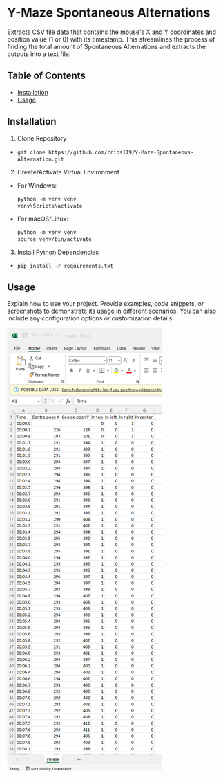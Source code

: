 # Y-Maze Spontaneous Alternations

Extracts CSV file data that contains the mouse's X and Y coordinates and position value (1 or 0) with its timestamp. This streamlines the process of finding the total amount of Spontaneous Alternations and extracts the outputs into a text file.

## Table of Contents

- [Installation](#installation)
- [Usage](#usage)

## Installation

1. Clone Repository
- ```
  git clone https://github.com/rrios119/Y-Maze-Spontaneous-Alternation.git
  ```

2. Create/Activate Virtual Environment
- For Windows:
  ```
  python -m venv venv
  venv\Scripts\activate
  ```
- For macOS/Linux:
  ```
  python -m venv venv
  source venv/bin/activate
  ```

3. Install Python Dependencies
- ```
  pip install -r requirements.txt
  ```

## Usage

Explain how to use your project. Provide examples, code snippets, or screenshots to demonstrate its usage in different scenarios. You can also include any configuration options or customization details.

![Example CSV Excel File](example.png)